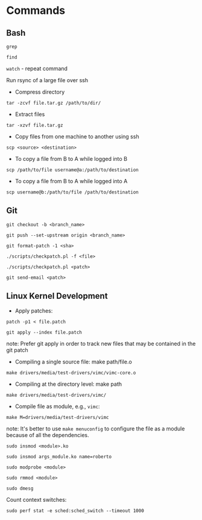 # Commands

## Bash

``grep``

``find``

``watch`` - repeat command

Run rsync of a large file over ssh

* Compress directory

``tar -zcvf file.tar.gz /path/to/dir/``

* Extract files

``tar -xzvf file.tar.gz``

* Copy files from one machine to another using ssh

``scp <source> <destination>``

* To copy a file from B to A while logged into B

``scp /path/to/file username@a:/path/to/destination``

* To copy a file from B to A while logged into A

``scp username@b:/path/to/file /path/to/destination``

## Git

``git checkout -b <branch_name>``

``git push --set-upstream origin <branch_name>``

``git format-patch -1 <sha>``

``./scripts/checkpatch.pl -f <file>``

``./scripts/checkpatch.pl <patch>``

``git send-email <patch>``

## Linux Kernel Development

* Apply patches:

```patch -p1 < file.patch```

```git apply --index file.patch```

note: Prefer git apply in order to track new files that may be
contained in the git patch

* Compiling a single source file: make path/file.o

```make drivers/media/test-drivers/vimc/vimc-core.o```

* Compiling at the directory level: make path

```make drivers/media/test-drivers/vimc/```

* Compile file as module, e.g., ```vimc```:

```make M=drivers/media/test-drivers/vimc```

note: It's better to use ```make menuconfig``` to configure the file
as a module because of all the dependencies.

``sudo insmod <module>.ko``

``sudo insmod args_module.ko name=roberto``

``sudo modprobe <module>``

``sudo rmmod <module>``

``sudo dmesg``

Count context switches:

``sudo perf stat -e sched:sched_switch --timeout 1000``
